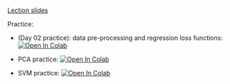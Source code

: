 [Lection slides](https://github.com/girafe-ai/ml-course/blob/25s_harbour/day04_svm_and_pca/ml_lect004_svm_pca_style.pdf)


Practice:
* (Day 02 practice): data pre-processing and regression loss functions: [![Open In Colab](https://colab.research.google.com/assets/colab-badge.svg)](https://colab.research.google.com/github/girafe-ai/ml-course/blob/25s_harbour/day02_linear_reg/day02_extra_data_preprocessing_example.ipynb)

* PCA practice: [![Open In Colab](https://colab.research.google.com/assets/colab-badge.svg)](https://colab.research.google.com/github/girafe-ai/ml-course/blob/25s_harbour/day04_pictures_svd.ipynb)

* SVM practice: [![Open In Colab](https://colab.research.google.com/assets/colab-badge.svg)](https://colab.research.google.com/github/girafe-ai/ml-course/blob/22f_basic/week0_04_svm_and_pca/day04_SVM_practice.ipynb)
